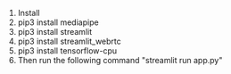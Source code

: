 1. Install 
2. pip3 install mediapipe
3. pip3 install streamlit
4. pip3 install streamlit_webrtc
5. pip3 install tensorflow-cpu
6. Then run the following command "streamlit run app.py"
